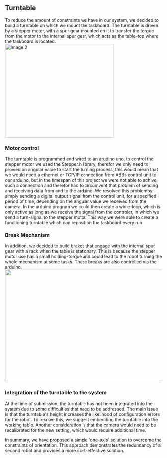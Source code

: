 <h2>Turntable</h2>
To reduce the amount of constraints we have in our system, we decided to build a turntable on which we mount the taskboard. The turntable is driven by a stepper motor, with a spur gear mounted on it to transfer the torgue from the motor to the internal spur gear, which acts as the table-top where the taskboard is located.
                                                                                                                                       
<div style="display: flex;">
  <img src="https://user-images.githubusercontent.com/131485125/234816714-c291a85c-1240-44d8-a683-d1dffe322b09.JPG" width="350" height="300" alt="Image 2" style="flex: 1;">                                                                                                                   
</div> 
<h3> Motor control </h3>                                                                                                                                              
The turntable is programmed and wired to an arudino uno, to control the stepper motor we used the Stepper.h library, therefor we only need to provied an 
angular value to start the turning process, this would mean that we would need a ethernet or TCP/IP connection from ABBs control unit to our arduino, 
but in the timespan of this project we were not able to achive such a connection and therefor had to circumvent that problem of sending and receiving data 
from and to the arduino. We resolved this problemby simply sending a digital output signal from the control unit, for a specified period of time, depending 
on the angular value we received from the camera. In the arduino program we could then create a while-loop, which is only active as long as we receive the signal 
from the controler, in which we send a turn-signal to the stepper motor. This way we were able to create a functioning turntable which can reposition the taskboard every run.

<h3>Break Mechanism </h3>
In addition, we decided to build brakes that engage with the internal spur gear with a rack when the table is stationary. This is because the stepper motor use has 
a small holding-torque and could lead to the robot turning the whole mechanism at some tasks. These breaks are also controlled via the arduino.

                                                                                                                                       
<div style="display: flex;">
 <img src = "https://user-images.githubusercontent.com/96821053/235343906-97bb3e26-f84d-4dc1-97f0-368276d82e4e.png" width="600" height = "360">                                                                                                                                           
</div>     

<h3>Integration of the turntable to the system</h3>
At the time of submission, the turntable has not been integrated into the system due to some difficulties that need to be addressed. The main issue is that the turntable's height increases the likelihood of configuration errors for the robot. To resolve this, we suggest embedding the turntable into the working table. Another consideration is that the camera would need to be recalibrated for the new setting, which would require additional time.

In summary, we have proposed a simple 'one-axis' solution to overcome the constraints of orientation. This approach demonstrates the redundancy of a second robot and provides a more cost-effective solution.


